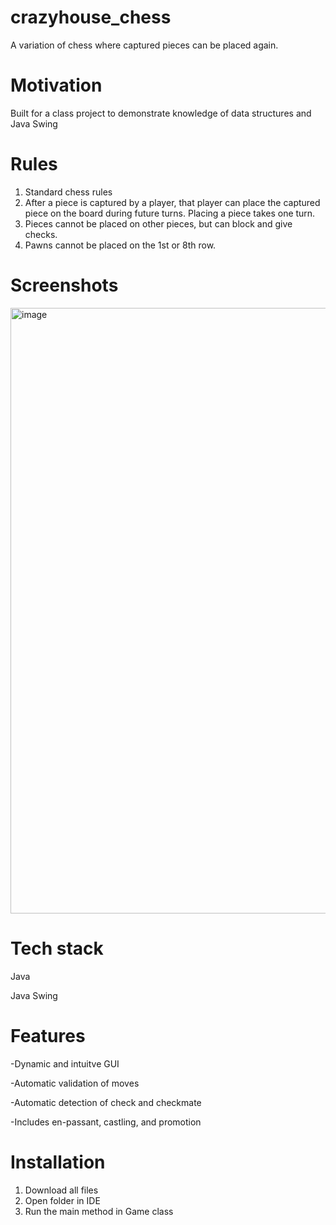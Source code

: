 # crazyhouse_chess
A variation of chess where captured pieces can be placed again.

# Motivation
Built for a class project to demonstrate knowledge of data structures and Java Swing

# Rules
1) Standard chess rules
2) After a piece is captured by a player, that player can place the captured piece on the board 
during future turns. Placing a piece takes one turn.
3) Pieces cannot be placed on other pieces, but can block and give checks.
4) Pawns cannot be placed on the 1st or 8th row.

# Screenshots
<img width="969" alt="image" src="https://github.com/minghansun1/crazyhouse_chess/assets/125503192/2a5c0d44-2066-41ac-9b6f-9e11350ccd56">

# Tech stack
Java

Java Swing

# Features
-Dynamic and intuitve GUI

-Automatic validation of moves

-Automatic detection of check and checkmate

-Includes en-passant, castling, and promotion

# Installation
1. Download all files
2. Open folder in IDE
3. Run the main method in Game class
